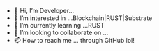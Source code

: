 - 👋 Hi, I’m Developer...
- 👀 I’m interested in ...Blockchain|RUST|Substrate
- 🌱 I’m currently learning ...RUST
- 💞️ I’m looking to collaborate on ...
- 📫 How to reach me ... through GitHub lol!

<!---
SalmanKhan010/SalmanKhan010 is a ✨ special ✨ repository because its `README.md` (this file) appears on your GitHub profile.
You can click the Preview link to take a look at your changes.
--->
